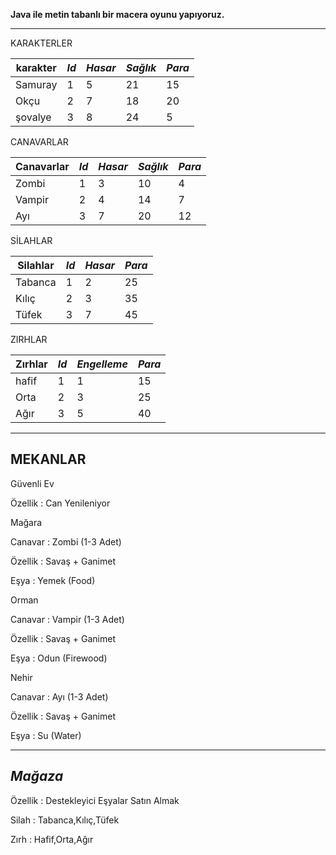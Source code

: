 **Java ile metin tabanlı bir macera oyunu yapıyoruz.**

---

KARAKTERLER


|karakter | *Id* | *Hasar* | *Sağlık* | *Para* |
| ------- |------| --------| ---------| -------|
|Samuray  |1     |   5     |  21      |   15
|Okçu     |2     |   7     |  18      |   20
|şovalye  |3     |   8     |  24      |    5
CANAVARLAR

|Canavarlar | *Id* | *Hasar* | *Sağlık* | *Para* |
| ------- |------| --------| ---------| -------|
|Zombi    |1     |   3     |  10      |   4
|Vampir   |2     |   4     |  14      |   7
|Ayı      |3     |   7     |  20      |   12





SİLAHLAR

| Silahlar | *Id* | *Hasar*  | *Para* |
| ------- |------| -------- | -------|
| Tabanca |1     |   2      |   25
| Kılıç   |2     |   3      |   35
| Tüfek   |3     |   7      |   45







ZIRHLAR

| Zırhlar | *Id* | *Engelleme*  | *Para* |
| ------- |------| -------- | -------|
| hafif   |1     |   1     |   15
| Orta   |2     |   3      |   25
| Ağır   |3     |   5      |   40






---
MEKANLAR
-------

Güvenli Ev


Özellik : Can Yenileniyor


Mağara


Canavar : Zombi (1-3 Adet)


Özellik : Savaş + Ganimet


Eşya : Yemek (Food)


Orman


Canavar : Vampir (1-3 Adet)


Özellik : Savaş + Ganimet


Eşya : Odun (Firewood)


Nehir


Canavar : Ayı (1-3 Adet)


Özellik : Savaş + Ganimet


Eşya : Su (Water)

---
*Mağaza*
--
Özellik : Destekleyici Eşyalar Satın Almak


Silah : Tabanca,Kılıç,Tüfek


Zırh : Hafif,Orta,Ağır